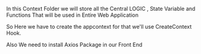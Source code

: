  In this Context Folder we will store all the Central LOGIC , State Variable and Functions That will be used in Entire Web Application

 So Here we have to create the appcontext for that we'll use CreateContext Hook.

Also We need to install Axios Package in our Front End